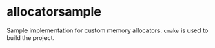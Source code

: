 # allocatorsample
Sample implementation for custom memory allocators. `cmake` is used to build the project.
